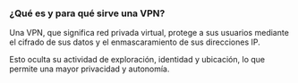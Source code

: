 ### ¿Qué es y para qué sirve una VPN?
Una VPN, que significa red privada virtual, protege a sus usuarios mediante el cifrado de sus datos y el enmascaramiento de sus direcciones IP.

Esto oculta su actividad de exploración, identidad y ubicación, lo que permite una mayor privacidad y autonomía.
